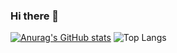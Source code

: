 ### Hi there 👋
[![Anurag's GitHub stats](https://github-readme-stats.vercel.app/api?username=z0mbiebrad)](https://github.com/anuraghazra/github-readme-stats)
![Top Langs](https://github-readme-stats.vercel.app/api/top-langs/?username=z0mbiebrad&layout=compact)
<!--
**z0mbiebrad/z0mbiebrad** is a ✨ _special_ ✨ repository because its `README.md` (this file) appears on your GitHub profile.

Here are some ideas to get you started:

- 🔭 I’m currently working on ...
- 🌱 I’m currently learning ...
- 👯 I’m looking to collaborate on ...
- 🤔 I’m looking for help with ...
- 💬 Ask me about ...
- 📫 How to reach me: ...
- 😄 Pronouns: ...
- ⚡ Fun fact: ...
-->
